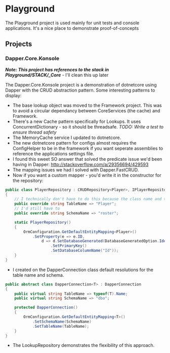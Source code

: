 # Playground

The Playground project is used mainly for unit tests and console applications. It's a nice place to demonstrate proof-of-concepts

## Projects

### Dapper.Core.Konsole

***Note: This project has references to the stack in Playground/STACK/_Core*** - I'll clean this up later

The Dapper.Core.Konsole project is a demonstration of dotnetcore using Dapper with the CRUD abstraction pattern. Some interesting patterns to display:
* The base lookup object was moved to the Framework project. This was to avoid a circular dependancy between CoreServices (the cache) and Framework.
* There's a new Cache pattern specifically for Lookups. It uses ConcurrentDictionary - so it should be threadsafe. *TODO: Write a test to ensure thread safety*
* The MemoryCache service I updated to dotnetcore.
* The new dotnetcore pattern for configs almost requires the ConfigHelper to be in the framework if you want seperate assemblies to reference the applications settings file.
* I found this sweet SO answer that solved the predicate issue we'd been having in Dapper: http://stackoverflow.com/a/29356694/429593
* The mapping issues we had I solved with Dapper.FastCRUD.
* Now if you want a custom mapper - you'd write it in the constructor for the repository:
```C#
public class PlayerRepository : CRUDRepository<Player>, IPlayerRepository
{
	// I technically don't have to do this because the class name and the table match up - but - if they didn't...
    public override string TableName => "Player";
    // I'd still have to 
    public override string SchemaName => "roster";

    static PlayerRepository()
    {
        OrmConfiguration.GetDefaultEntityMapping<Player>()
            .SetProperty(e => e.ID,
                d => d.SetDatabaseGenerated(DatabaseGeneratedOption.Identity)
                    .SetPrimaryKey()
                    .SetDatabaseColumnName("Id"));
    }
}
```

* I created on the DapperConnection<T> class default resolutions for the table name and schema.
```C#
public abstract class DapperConnection<T> : DapperConnection
{
    public virtual string TableName => typeof(T).Name;
    public virtual string SchemaName => "dbo";

    protected DapperConnection()
    {
        OrmConfiguration.GetDefaultEntityMapping<T>()
            .SetSchemaName(SchemaName)
            .SetTableName(TableName);
    }
}
```

* The LookupRepository demonstrates the flexibility of this approach.